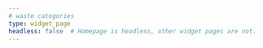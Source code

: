 ```yaml
---
# waste categories
type: widget_page
headless: false  # Homepage is headless, other widget pages are not.
---
```

